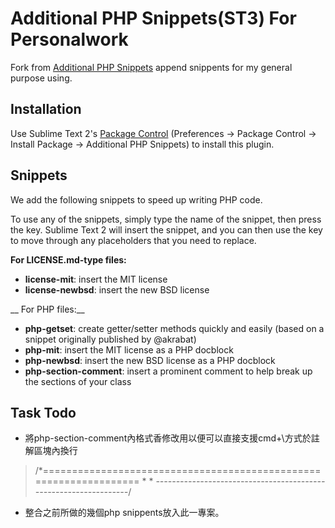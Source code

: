 Additional PHP Snippets(ST3) For Personalwork
==========================================

Fork from [Additional PHP Snippets](https://github.com/stuartherbert/sublime-phpsnippets) append snippents for my general purpose using.

Installation
------------

Use Sublime Text 2's [Package Control](http://wbond.net/sublime_packages/package_control) (Preferences -> Package Control -> Install Package -> Additional PHP Snippets) to install this plugin.

Snippets
--------

We add the following snippets to speed up writing PHP code.

To use any of the snippets, simply type the name of the snippet, then press the <TAB> key.  Sublime Text 2 will insert the snippet, and you can then use the <TAB> key to move through any placeholders that you need to replace.

__For LICENSE.md-type files:__

* __license-mit__: insert the MIT license
* __license-newbsd__: insert the new BSD license

__ For PHP files:__

* __php-getset__: create getter/setter methods quickly and easily (based on a snippet originally published by @akrabat)
* __php-mit__: insert the MIT license as a PHP docblock
* __php-newbsd__: insert the new BSD license as a PHP docblock
* __php-section-comment__: insert a prominent comment to help break up the sections of your class

Task Todo
---------------------

* 將php-section-comment內格式香修改用以便可以直接支援cmd+\方式於註解區塊內換行
> /*==================================================================
>  *
>  *
>  *-----------------------------------------------------------------*/

* 整合之前所做的幾個php snippents放入此一專案。
